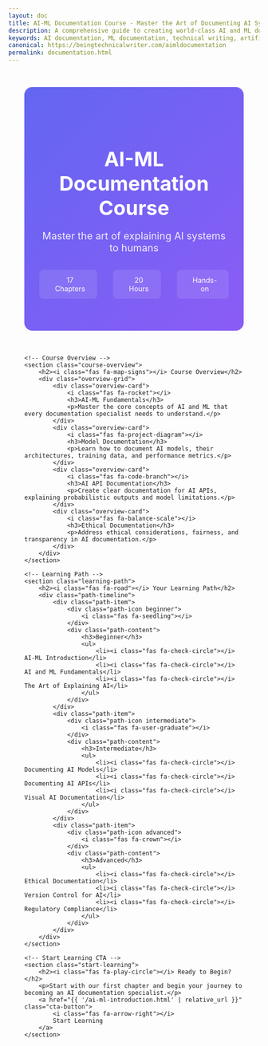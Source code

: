 ```yaml
---
layout: doc
title: AI-ML Documentation Course - Master the Art of Documenting AI Systems
description: A comprehensive guide to creating world-class AI and ML documentation. Learn how to document models, explain complex AI concepts, address ethical considerations, and create developer-friendly AI API documentation.
keywords: AI documentation, ML documentation, technical writing, artificial intelligence, machine learning, model documentation, AI ethics, AI API documentation, AI writing
canonical: https://beingtechnicalwriter.com/aimldocumentation
permalink: documentation.html
---
```


<div class="doc-landing-page">
    <!-- Hero Section -->
    <section class="hero-section">
        <div class="hero-content">
            <h1><i class="fas fa-brain"></i> AI-ML Documentation Course</h1>
            <p class="hero-subtitle">Master the art of explaining AI systems to humans</p>
            <div class="course-stats">
                <div class="stat-item">
                    <i class="fas fa-graduation-cap"></i>
                    <span>17 Chapters</span>
                </div>
                <div class="stat-item">
                    <i class="fas fa-clock"></i>
                    <span>20 Hours</span>
                </div>
                <div class="stat-item">
                    <i class="fas fa-code"></i>
                    <span>Hands-on</span>
                </div>
            </div>
        </div>
    </section>

    <!-- Course Overview -->
    <section class="course-overview">
        <h2><i class="fas fa-map-signs"></i> Course Overview</h2>
        <div class="overview-grid">
            <div class="overview-card">
                <i class="fas fa-rocket"></i>
                <h3>AI-ML Fundamentals</h3>
                <p>Master the core concepts of AI and ML that every documentation specialist needs to understand.</p>
            </div>
            <div class="overview-card">
                <i class="fas fa-project-diagram"></i>
                <h3>Model Documentation</h3>
                <p>Learn how to document AI models, their architectures, training data, and performance metrics.</p>
            </div>
            <div class="overview-card">
                <i class="fas fa-code-branch"></i>
                <h3>AI API Documentation</h3>
                <p>Create clear documentation for AI APIs, explaining probabilistic outputs and model limitations.</p>
            </div>
            <div class="overview-card">
                <i class="fas fa-balance-scale"></i>
                <h3>Ethical Documentation</h3>
                <p>Address ethical considerations, fairness, and transparency in AI documentation.</p>
            </div>
        </div>
    </section>

    <!-- Learning Path -->
    <section class="learning-path">
        <h2><i class="fas fa-road"></i> Your Learning Path</h2>
        <div class="path-timeline">
            <div class="path-item">
                <div class="path-icon beginner">
                    <i class="fas fa-seedling"></i>
                </div>
                <div class="path-content">
                    <h3>Beginner</h3>
                    <ul>
                        <li><i class="fas fa-check-circle"></i> AI-ML Introduction</li>
                        <li><i class="fas fa-check-circle"></i> AI and ML Fundamentals</li>
                        <li><i class="fas fa-check-circle"></i> The Art of Explaining AI</li>
                    </ul>
                </div>
            </div>
            <div class="path-item">
                <div class="path-icon intermediate">
                    <i class="fas fa-user-graduate"></i>
                </div>
                <div class="path-content">
                    <h3>Intermediate</h3>
                    <ul>
                        <li><i class="fas fa-check-circle"></i> Documenting AI Models</li>
                        <li><i class="fas fa-check-circle"></i> Documenting AI APIs</li>
                        <li><i class="fas fa-check-circle"></i> Visual AI Documentation</li>
                    </ul>
                </div>
            </div>
            <div class="path-item">
                <div class="path-icon advanced">
                    <i class="fas fa-crown"></i>
                </div>
                <div class="path-content">
                    <h3>Advanced</h3>
                    <ul>
                        <li><i class="fas fa-check-circle"></i> Ethical Documentation</li>
                        <li><i class="fas fa-check-circle"></i> Version Control for AI</li>
                        <li><i class="fas fa-check-circle"></i> Regulatory Compliance</li>
                    </ul>
                </div>
            </div>
        </div>
    </section>

    <!-- Start Learning CTA -->
    <section class="start-learning">
        <h2><i class="fas fa-play-circle"></i> Ready to Begin?</h2>
        <p>Start with our first chapter and begin your journey to becoming an AI documentation specialist.</p>
        <a href="{{ '/ai-ml-introduction.html' | relative_url }}" class="cta-button">
            <i class="fas fa-arrow-right"></i>
            Start Learning
        </a>
    </section>
</div> 

<style>
.doc-landing-page {
    max-width: 1200px;
    margin: 0 auto;
    padding: 2rem;
}

.hero-section {
    background: linear-gradient(135deg, #6366F1, #8B5CF6);
    border-radius: 16px;
    padding: 4rem 2rem;
    text-align: center;
    color: white;
    margin-bottom: 3rem;
}

.hero-content h1 {
    font-size: 2.5rem;
    margin-bottom: 1rem;
}

.hero-subtitle {
    font-size: 1.25rem;
    opacity: 0.9;
    margin-bottom: 2rem;
}

.course-stats {
    display: flex;
    justify-content: center;
    gap: 2rem;
    margin-top: 2rem;
}

.stat-item {
    display: flex;
    align-items: center;
    gap: 0.5rem;
    background: rgba(255, 255, 255, 0.1);
    padding: 0.75rem 1.5rem;
    border-radius: 8px;
}

.stat-item i {
    font-size: 1.25rem;
}

.course-overview {
    margin-bottom: 4rem;
}

.overview-grid {
    display: grid;
    grid-template-columns: repeat(auto-fit, minmax(250px, 1fr));
    gap: 1.5rem;
    margin-top: 2rem;
}

.overview-card {
    background: white;
    padding: 2rem;
    border-radius: 12px;
    text-align: center;
    box-shadow: 0 4px 6px rgba(0, 0, 0, 0.05);
    transition: transform 0.3s ease;
}

.overview-card:hover {
    transform: translateY(-5px);
}

.overview-card i {
    font-size: 2rem;
    color: #8B5CF6;
    margin-bottom: 1rem;
}

.learning-path {
    margin-bottom: 4rem;
}

.path-timeline {
    margin-top: 2rem;
}

.path-item {
    display: flex;
    gap: 2rem;
    margin-bottom: 2rem;
    position: relative;
}

.path-icon {
    width: 60px;
    height: 60px;
    border-radius: 50%;
    display: flex;
    align-items: center;
    justify-content: center;
    font-size: 1.5rem;
    color: white;
    flex-shrink: 0;
}

.path-icon.beginner { background: #10b981; }
.path-icon.intermediate { background: #8B5CF6; }
.path-icon.advanced { background: #f59e0b; }

.path-content {
    background: white;
    padding: 1.5rem;
    border-radius: 12px;
    box-shadow: 0 4px 6px rgba(0, 0, 0, 0.05);
    flex-grow: 1;
}

.path-content ul {
    list-style: none;
    padding: 0;
    margin: 1rem 0 0;
}

.path-content li {
    display: flex;
    align-items: center;
    gap: 0.5rem;
    margin-bottom: 0.5rem;
}

.path-content li i {
    color: #10b981;
}

.start-learning {
    text-align: center;
    margin-bottom: 3rem;
}

.cta-button {
    display: inline-flex;
    align-items: center;
    gap: 0.5rem;
    background: #8B5CF6;
    color: white;
    padding: 1rem 2rem;
    border-radius: 8px;
    font-weight: bold;
    margin-top: 1.5rem;
    transition: all 0.3s ease;
}

.cta-button:hover {
    background: #7c3aed;
    transform: translateY(-2px);
}
</style>

<script type="application/ld+json">
{
  "@context": "https://schema.org",
  "@type": "Course",
  "name": "AI-ML Documentation Course",
  "description": "A comprehensive guide to creating world-class AI and ML documentation. Learn how to document models, explain complex AI concepts, address ethical considerations, and create developer-friendly AI API documentation.",
  "provider": {
    "@type": "Organization",
    "name": "AI-ML Documentation Course",
    "sameAs": "https://beingtechnicalwriter.com/aimldocumentation"
  },
  "hasCourseInstance": {
    "@type": "CourseInstance",
    "courseMode": "online",
    "educationalLevel": "Beginner to Advanced",
    "timeRequired": "PT20H"
  },
  "coursePrerequisites": "Basic understanding of AI and ML concepts",
  "numberOfCredits": "17 chapters",
  "occupationalCredentialAwarded": "AI Documentation Certification",
  "teaches": [
    "AI Documentation",
    "ML Documentation",
    "Technical Writing",
    "AI Ethics",
    "AI API Documentation"
  ]
}
</script> 